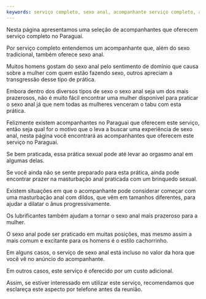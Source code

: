 ```yaml
---
keywords: serviço completo, sexo anal, acompanhante serviço completo, acompanhante sexo anal, acompanhante serviço completo paraguai, acompanhante sexo anal paraguai
---
```

Nesta página apresentamos uma seleção de acompanhantes que oferecem serviço completo no Paraguai.

Por serviço completo entendemos um acompanhante que, além do sexo tradicional, também oferece sexo anal.

Muitos homens gostam do sexo anal pelo sentimento de domínio que causa sobre a mulher com quem estão fazendo sexo, outros apreciam a transgressão desse tipo de prática.

Embora dentro dos diversos tipos de sexo o sexo anal seja um dos mais prazerosos, não é muito fácil encontrar uma mulher disponível para praticar o sexo anal já que nem todas as mulheres venceram o tabu com esta prática.

Felizmente existem acompanhantes no Paraguai que oferecem este serviço, então seja qual for o motivo que o leva a buscar uma experiência de sexo anal, nesta página você encontrará as acompanhantes que oferecem este serviço no Paraguai.

Se bem praticada, essa prática sexual pode até levar ao orgasmo anal em algumas delas.

Se você ainda não se sente preparado para esta prática, ainda pode encontrar prazer na masturbação anal praticada com um brinquedo sexual.

Existem situações em que o acompanhante pode considerar começar com uma masturbação anal com dildos, que vêm em tamanhos diferentes, para ajudar a dilatar o ânus progressivamente.

Os lubrificantes também ajudam a tornar o sexo anal mais prazeroso para a mulher.

O sexo anal pode ser praticado em muitas posições, mas mesmo assim a mais comum e excitante para os homens é o estilo cachorrinho.

Em alguns casos, o serviço de sexo anal está incluso no valor da hora que você vê no anúncio do acompanhante.

Em outros casos, este serviço é oferecido por um custo adicional.

Assim, se estiver interessado em utilizar este serviço, recomendamos que esclareça este aspecto por telefone antes da reunião.